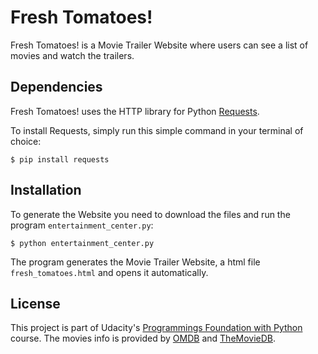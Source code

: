 # Fresh Tomatoes!

Fresh Tomatoes! is a Movie Trailer Website where users can see a list of movies and watch the trailers.

## Dependencies

Fresh Tomatoes! uses the HTTP library for Python [Requests](http://python-requests.org).

To install Requests, simply run this simple command in your terminal of choice:

```
$ pip install requests
```

## Installation

To generate the Website you need to download the files and run the program `entertainment_center.py`:
```
$ python entertainment_center.py
```
The program generates the Movie Trailer Website, a html file `fresh_tomatoes.html` and opens it automatically.

## License
This project is part of Udacity's [Programmings Foundation with Python](https://www.udacity.com/course/programming-foundations-with-python--ud036) course. The movies info is provided by [OMDB](https://www.omdbapi.com) and [TheMovieDB](https://www.themoviedb.org).
